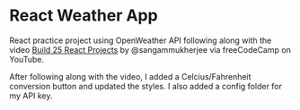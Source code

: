 # React Weather App

React practice project using OpenWeather API following along with the video [Build 25 React Projects](https://www.youtube.com/watch?v=5ZdHfJVAY-s) by @sangammukherjee via freeCodeCamp on YouTube.

After following along with the video, I added a Celcius/Fahrenheit conversion button and updated the styles. I also added a config folder for my API key.
